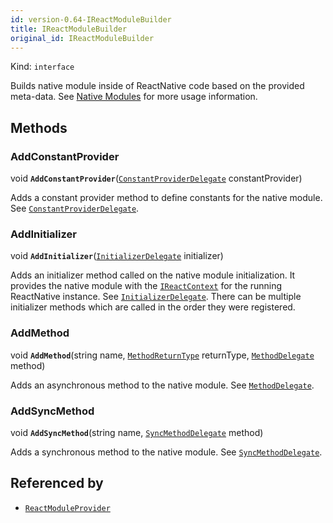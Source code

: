 ```yaml
---
id: version-0.64-IReactModuleBuilder
title: IReactModuleBuilder
original_id: IReactModuleBuilder
---
```


Kind: `interface`



Builds native module inside of ReactNative code based on the provided meta-data.
See [Native Modules](native-modules) for more usage information.



## Methods
### AddConstantProvider
void **`AddConstantProvider`**([`ConstantProviderDelegate`](ConstantProviderDelegate) constantProvider)

Adds a constant provider method to define constants for the native module. See [`ConstantProviderDelegate`](ConstantProviderDelegate).



### AddInitializer
void **`AddInitializer`**([`InitializerDelegate`](InitializerDelegate) initializer)

Adds an initializer method called on the native module initialization.
It provides the native module with the [`IReactContext`](IReactContext) for the running ReactNative instance. See [`InitializerDelegate`](InitializerDelegate).
There can be multiple initializer methods which are called in the order they were registered.



### AddMethod
void **`AddMethod`**(string name, [`MethodReturnType`](MethodReturnType) returnType, [`MethodDelegate`](MethodDelegate) method)

Adds an asynchronous method to the native module. See [`MethodDelegate`](MethodDelegate).



### AddSyncMethod
void **`AddSyncMethod`**(string name, [`SyncMethodDelegate`](SyncMethodDelegate) method)

Adds a synchronous method to the native module. See [`SyncMethodDelegate`](SyncMethodDelegate).






## Referenced by
- [`ReactModuleProvider`](ReactModuleProvider)
